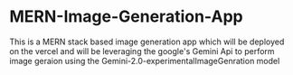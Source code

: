 # MERN-Image-Generation-App
This is a MERN stack based image generation app which will be deployed on the vercel and will be leveraging the google's Gemini Api to perform image geraion using the Gemini-2.0-experimentalImageGenration model
